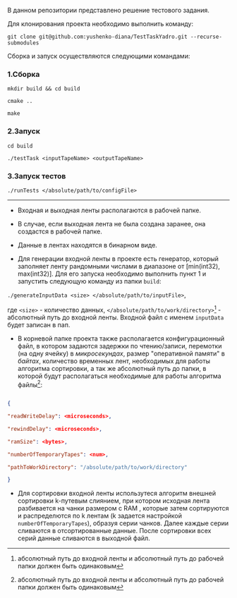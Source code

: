 
В данном репозитории представлено решение тестового задания.



Для клонирования проекта необходимо выполнить команду:



`git clone git@github.com:yushenko-diana/TestTaskYadro.git --recurse-submodules`




Сборка и запуск осуществляются следующими командами:



### 1.Сборка

```mkdir build && cd build```



```cmake ..```



```make```



### 2.Запуск

```cd build```

```./testTask <inputTapeName> <outputTapeName>```



### 3.Запуск тестов

```./runTests </absolute/path/to/configFile>```



---

- Входная и выходная ленты располагаются в рабочей папке.

- В случае, если выходная лента не была создана заранее, она создастся в рабочей папке.

- Данные в лентах находятся в бинарном виде.

- Для генерации входной ленты в проекте есть генератор, который заполняет ленту рандомными числами в диапазоне от [min(int32), max(int32)]. Для его запуска необходимо выполнить пункт 1 и запустить следующую команду из папки `build`:

`./generateInputData <size> </absolute/path/to/inputFile>`,

где `<size>` - количество данных, `</absolute/path/to/work/directory>`[^1] - абсолютный путь до входной ленты. Входной файл с именем `inputData` будет записан в пап.

- В корневой папке проекта также располагается конфигурационный файл, в котором задаются задержки по чтению/записи, перемотки (на одну ячейку) в *микросекундах*, размер "оперативной памяти" в *байтах*,  количество временных лент, необходимых для работы алгоритма сортировки, а так же абсолютный путь до папки, в которой будут располагаться необходимые для работы алгоритма файлы[^1]:

```json

{

"readWriteDelay": <microseconds>,

"rewindDelay": <microseconds>,

"ramSize": <bytes>,

"numberOfTemporaryTapes": <num>,

"pathToWorkDirectory": "/absolute/path/to/work/directory"

}

```


- Для сортировки входной ленты использутеся алгоритм внешней сортировки k-путевым слиянием, при котором исходная лента разбивается на чанки размером с RAM , которые затем сортируются и распределются по k лентам (k задается настройкой `numberOfTemporaryTapes`), образуя серии чанков. Далее каждые серии сливаются в отсортированные данные. После сортировки всех серий данные сливаются в выходной файл.


[^1]: абсолютный путь до входной ленты и абсолютный путь до рабочей папки должен быть одинаковым
